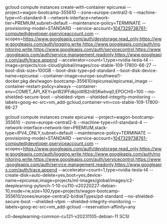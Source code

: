 gcloud compute instances create-with-container epicureai --project=wagon-bootcamp-355610 --zone=europe-central2-b --machine-type=n1-standard-8 --network-interface=network-tier=PREMIUM,subnet=default --maintenance-policy=TERMINATE --provisioning-model=STANDARD --service-account=1047329738761-compute@developer.gserviceaccount.com --scopes=https://www.googleapis.com/auth/devstorage.read_only,https://www.googleapis.com/auth/logging.write,https://www.googleapis.com/auth/monitoring.write,https://www.googleapis.com/auth/servicecontrol,https://www.googleapis.com/auth/service.management.readonly,https://www.googleapis.com/auth/trace.append --accelerator=count=1,type=nvidia-tesla-t4 --image=projects/cos-cloud/global/images/cos-stable-109-17800-66-27 --boot-disk-size=100GB --boot-disk-type=pd-standard --boot-disk-device-name=epicureai --container-image=europe-southwest1-docker.pkg.dev/wagon-bootcamp-355610/epicureai/epicureai_image --container-restart-policy=always --container-env=COMET_API_KEY=prlR2lPFdkjoiWB2n8SKwhvq0,EPOCHS=100 --no-shielded-secure-boot --shielded-vtpm --shielded-integrity-monitoring --labels=goog-ec-src=vm_add-gcloud,container-vm=cos-stable-109-17800-66-27

gcloud compute instances create epicureai --project=wagon-bootcamp-355610 --zone=europe-central2-b --machine-type=n1-standard-4 --network-interface=network-tier=PREMIUM,stack-type=IPV4_ONLY,subnet=default --maintenance-policy=TERMINATE --provisioning-model=STANDARD --service-account=1047329738761-compute@developer.gserviceaccount.com --scopes=https://www.googleapis.com/auth/devstorage.read_only,https://www.googleapis.com/auth/logging.write,https://www.googleapis.com/auth/monitoring.write,https://www.googleapis.com/auth/servicecontrol,https://www.googleapis.com/auth/service.management.readonly,https://www.googleapis.com/auth/trace.append --accelerator=count=1,type=nvidia-tesla-t4 --create-disk=auto-delete=yes,boot=yes,device-name=epicureai,image=projects/ml-images/global/images/c2-deeplearning-pytorch-1-10-cu110-v20220227-debian-10,mode=rw,size=100,type=projects/wagon-bootcamp-355610/zones/europe-central2-b/diskTypes/pd-standard --no-shielded-secure-boot --shielded-vtpm --shielded-integrity-monitoring --labels=goog-ec-src=vm_add-gcloud --reservation-affinity=any

c0-deeplearning-common-cu121-v20231105-debian-11 SCSI
